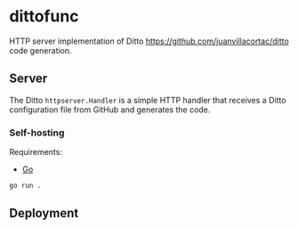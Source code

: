 # dittofunc

HTTP server implementation of Ditto <https://github.com/juanvillacortac/ditto> code generation.

## Server

The Ditto `httpserver.Handler` is a simple HTTP handler that receives a Ditto configuration file from GitHub and generates the code.

### Self-hosting

Requirements:

- [Go](https://go.dev/dl/)

```bash
go run .
```

## Deployment
